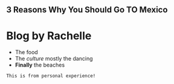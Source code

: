 ## 3 Reasons Why You Should Go TO Mexico
# Blog by Rachelle 
* The food 
* The *culture* mostly the dancing 
* **Finally** the beaches 

`This is from personal experience!`